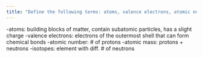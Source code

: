 ```yaml
---
title: "Define the following terms: atoms, valence electrons, atomic number, atomic mass, and isotopes"
---
```

-atoms: building blocks of matter, contain subatomic particles, has a slight charge
-valence electrons: electrons of the outermost shell that can form chemical bonds
-atomic number: # of protons
-atomic mass: protons + neutrons
-isotopes: element with diff. # of neutrons

